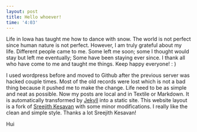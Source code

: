 ```yaml
---
layout: post
title: Hello whoever!
time: '4:03'
---
```


Life in Iowa has taught me how to dance with snow. The world is not 
perfect since human nature is not perfect. However, I am truly grateful about my life. 
Different people came to me. Some left me soon; some I thought would stay but left me eventually;
Some have been staying ever since. I thank all who have come to me and taught me things. Keep happy everyone! : ) 

I used wordpress before and moved to Github after the previous server was hacked couple times. 
Most of the old records were lost which is not a bad thing because it pushed me to make the change.
Life need to be as simple and neat as possible. Now my posts are local and in Textile or Markdown. 
It is automatically transformed by [Jekyll](https://github.com/jekyll/jekyll) into a static site. 
This website layout is a fork of [Sreejith Kesavan](http://foobarnbaz.com/) with some minor modifications. 
I really like the clean and simple style. Thanks a lot Sreejith Kesavan!

Hui
